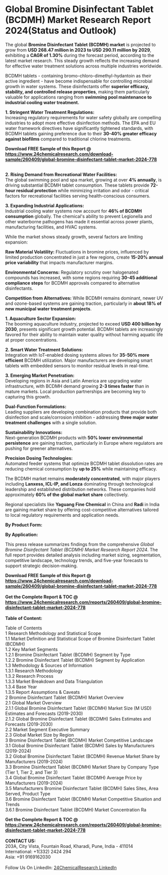 <h1>Global Bromine Disinfectant Tablet (BCDMH) Market Research Report 2024(Status and Outlook)</h1><p>The global <strong>Bromine Disinfectant Tablet (BCDMH) market</strong> is projected to grow from <strong>USD 268.47 million in 2023 to USD 290.11 million by 2029</strong>, exhibiting a <strong>CAGR of 1.30%</strong> during the forecast period, according to the latest market research. This steady growth reflects the increasing demand for effective water treatment solutions across multiple industries worldwide.</p><p>BCDMH tablets - containing bromo-chloro-dimethyl-hydantoin as their active ingredient - have become indispensable for controlling microbial growth in water systems. These disinfectants offer <strong>superior efficacy, stability, and controlled release properties</strong>, making them particularly valuable for applications ranging from <strong>swimming pool maintenance to industrial cooling water treatment.</strong></p><p><strong>1. Stringent Water Treatment Regulations:</strong><br>
Increasing regulatory requirements for water safety globally are compelling industries to adopt more effective disinfection methods. The EPA and EU water framework directives have significantly tightened standards, with BCDMH tablets gaining preference due to their <strong>30-40% greater efficacy against biofilms</strong> compared to traditional chlorine treatments.</p><div><b>Download FREE Sample of this Report @ 
            <a href="https://www.24chemicalresearch.com/download-sample/260409/global-bromine-disinfectant-tablet-market-2024-778">
            https://www.24chemicalresearch.com/download-sample/260409/global-bromine-disinfectant-tablet-market-2024-778</a></b></div><br><p><strong>2. Rising Demand from Recreational Water Facilities:</strong><br>
The global swimming pool and spa market, growing at over <strong>4% annually</strong>, is driving substantial BCDMH tablet consumption. These tablets provide <strong>72-hour residual protection</strong> while minimizing irritation and odor - critical factors for recreational facilities serving health-conscious consumers.</p><p><strong>3. Expanding Industrial Applications:</strong><br>
Industrial cooling water systems now account for <strong>46% of BCDMH consumption</strong> globally. The chemical's ability to prevent Legionella and other waterborne pathogens has made it essential across power plants, manufacturing facilities, and HVAC systems.</p><p>While the market shows steady growth, several factors are limiting expansion:</p><p><strong>Raw Material Volatility:</strong> Fluctuations in bromine prices, influenced by limited production concentrated in just a few regions, create <strong>15-20% annual price variability</strong> that impacts manufacturer margins.</p><p><strong>Environmental Concerns:</strong> Regulatory scrutiny over halogenated compounds has increased, with some regions requiring <strong>30-45 additional compliance steps</strong> for BCDMH approvals compared to alternative disinfectants.</p><p><strong>Competition from Alternatives:</strong> While BCDMH remains dominant, newer UV and ozone-based systems are gaining traction, particularly in <strong>about 18% of new municipal water treatment projects</strong>.</p><p><strong>1. Aquaculture Sector Expansion:</strong><br>
The booming aquaculture industry, projected to exceed <strong>USD 400 billion by 2030</strong>, presents significant growth potential. BCDMH tablets are increasingly favored for their ability to maintain water quality without harming aquatic life at proper concentrations.</p><p><strong>2. Smart Water Treatment Solutions:</strong><br>
Integration with IoT-enabled dosing systems allows for <strong>35-50% more efficient</strong> BCDMH utilization. Major manufacturers are developing smart tablets with embedded sensors to monitor residual levels in real-time.</p><p><strong>3. Emerging Market Penetration:</strong><br>
Developing regions in Asia and Latin America are upgrading water infrastructure, with BCDMH demand growing <strong>2-3 times faster</strong> than in mature markets. Local production partnerships are becoming key to capturing this growth.</p><p><strong>Dual-Function Formulations:</strong><br>
	Leading suppliers are developing combination products that provide both disinfection and scale/corrosion inhibition - addressing <strong>three major water treatment challenges</strong> with a single solution.</p><p><strong>Sustainability Innovations:</strong><br>
	Next-generation BCDMH products with <strong>50% lower environmental persistence</strong> are gaining traction, particularly in Europe where regulators are pushing for greener alternatives.</p><p><strong>Precision Dosing Technologies:</strong><br>
	Automated feeder systems that optimize BCDMH tablet dissolution rates are reducing chemical consumption by <strong>up to 25%</strong> while maintaining efficacy.</p><p>The BCDMH market remains <strong>moderately concentrated</strong>, with major players including <strong>Lanxess, ICL-IP, and Lonza</strong> dominating through technological leadership and established distribution networks. These companies hold approximately <strong>60% of the global market share</strong> collectively.</p><p>Regional specialists like <strong>Yaguang Fine Chemical</strong> in China and <strong>Radi</strong> in India are gaining market share by offering cost-competitive alternatives tailored to local regulatory requirements and application needs.</p><p><strong>By Product Form:</strong></p><p><strong>By Application:</strong></p><p>This press release summarizes findings from the comprehensive <em>Global Bromine Disinfectant Tablet (BCDMH) Market Research Report 2024</em>. The full report provides detailed analysis including market sizing, segmentation, competitive landscape, technology trends, and five-year forecasts to support strategic decision-making.</p><div><b>Download FREE Sample of this Report @ 
            <a href="https://www.24chemicalresearch.com/download-sample/260409/global-bromine-disinfectant-tablet-market-2024-778">
            https://www.24chemicalresearch.com/download-sample/260409/global-bromine-disinfectant-tablet-market-2024-778</a></b></div><br><div><b>Get the Complete Report & TOC @ 
            <a href="https://www.24chemicalresearch.com/reports/260409/global-bromine-disinfectant-tablet-market-2024-778">
            https://www.24chemicalresearch.com/reports/260409/global-bromine-disinfectant-tablet-market-2024-778</a></b></div><br>
            <b>Table of Content:</b><p>Table of Contents<br />
1 Research Methodology and Statistical Scope<br />
1.1 Market Definition and Statistical Scope of Bromine Disinfectant Tablet (BCDMH)<br />
1.2 Key Market Segments<br />
1.2.1 Bromine Disinfectant Tablet (BCDMH) Segment by Type<br />
1.2.2 Bromine Disinfectant Tablet (BCDMH) Segment by Application<br />
1.3 Methodology & Sources of Information<br />
1.3.1 Research Methodology<br />
1.3.2 Research Process<br />
1.3.3 Market Breakdown and Data Triangulation<br />
1.3.4 Base Year<br />
1.3.5 Report Assumptions & Caveats<br />
2 Bromine Disinfectant Tablet (BCDMH) Market Overview<br />
2.1 Global Market Overview<br />
2.1.1 Global Bromine Disinfectant Tablet (BCDMH) Market Size (M USD) Estimates and Forecasts (2019-2030)<br />
2.1.2 Global Bromine Disinfectant Tablet (BCDMH) Sales Estimates and Forecasts (2019-2030)<br />
2.2 Market Segment Executive Summary<br />
2.3 Global Market Size by Region<br />
3 Bromine Disinfectant Tablet (BCDMH) Market Competitive Landscape<br />
3.1 Global Bromine Disinfectant Tablet (BCDMH) Sales by Manufacturers (2019-2024)<br />
3.2 Global Bromine Disinfectant Tablet (BCDMH) Revenue Market Share by Manufacturers (2019-2024)<br />
3.3 Bromine Disinfectant Tablet (BCDMH) Market Share by Company Type (Tier 1, Tier 2, and Tier 3)<br />
3.4 Global Bromine Disinfectant Tablet (BCDMH) Average Price by Manufacturers (2019-2024)<br />
3.5 Manufacturers Bromine Disinfectant Tablet (BCDMH) Sales Sites, Area Served, Product Type<br />
3.6 Bromine Disinfectant Tablet (BCDMH) Market Competitive Situation and Trends<br />
3.6.1 Bromine Disinfectant Tablet (BCDMH) Market Concentration Ra</p><div><b>Get the Complete Report & TOC @ 
            <a href="https://www.24chemicalresearch.com/reports/260409/global-bromine-disinfectant-tablet-market-2024-778">
            https://www.24chemicalresearch.com/reports/260409/global-bromine-disinfectant-tablet-market-2024-778</a></b></div><br><b>CONTACT US:</b><br>
            203A, City Vista, Fountain Road, Kharadi, Pune, India - 411014<br>
            International: +1(332) 2424 294<br>
            Asia: +91 9169162030 <br><br>
            Follow Us On LinkedIn: <a href="https://www.linkedin.com/company/24chemicalresearch/">24ChemicalResearch LinkedIn</a>